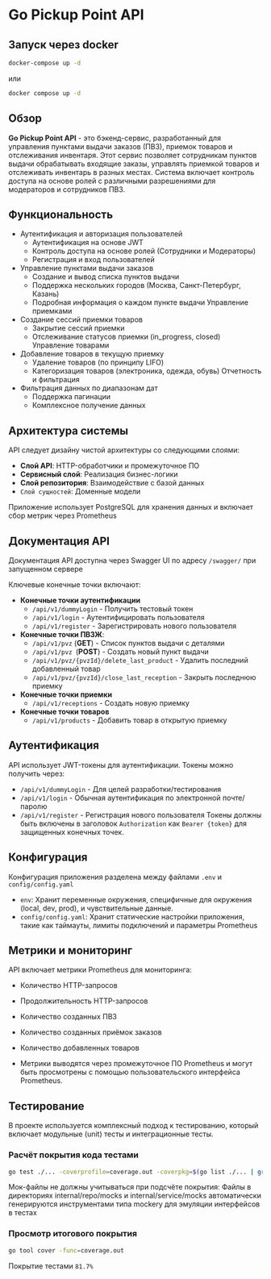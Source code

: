 # Go Pickup Point API

## Запуск через docker
```bash
docker-compose up -d
```
или
```bash
docker compose up -d
```

## Обзор
**Go Pickup Point API** - это бэкенд-сервис, разработанный для управления пунктами выдачи заказов (ПВЗ), приемок товаров и отслеживания инвентаря. Этот сервис позволяет сотрудникам пунктов выдачи обрабатывать входящие заказы, управлять приемкой товаров и отслеживать инвентарь в разных местах. Система включает контроль доступа на основе ролей с различными разрешениями для модераторов и сотрудников ПВЗ.

## Функциональность
- Аутентификация и авторизация пользователей 
  - Аутентификация на основе JWT 
  - Контроль доступа на основе ролей (Сотрудники и Модераторы)
  - Регистрация и вход пользователей
- Управление пунктами выдачи заказов 
  - Создание и вывод списка пунктов выдачи 
  - Поддержка нескольких городов (Москва, Санкт-Петербург, Казань)
  - Подробная информация о каждом пункте выдачи
    Управление приемками
- Создание сессий приемки товаров
  - Закрытие сессий приемки 
  - Отслеживание статусов приемки (in_progress, closed)
    Управление товарами
- Добавление товаров в текущую приемку 
  - Удаление товаров (по принципу LIFO)
  - Категоризация товаров (электроника, одежда, обувь)
    Отчетность и фильтрация
- Фильтрация данных по диапазонам дат 
  - Поддержка пагинации 
  - Комплексное получение данных

## Архитектура системы
API следует дизайну чистой архитектуры со следующими слоями:
- **Слой API**: HTTP-обработчики и промежуточное ПО
- **Сервисный слой**: Реализация бизнес-логики 
- **Слой репозитория**: Взаимодействие с базой данных
- `Слой сущностей`: Доменные модели

Приложение использует PostgreSQL для хранения данных и включает сбор метрик через Prometheus

## Документация API
Документация API доступна через Swagger UI по адресу `/swagger/` при запущенном сервере

Ключевые конечные точки включают:
- **Конечные точки аутентификации**
  - `/api/v1/dummyLogin` - Получить тестовый токен 
  - `/api/v1/login` - Аутентифицировать пользователя 
  - `/api/v1/register` - Зарегистрировать нового пользователя
- **Конечные точки ПВЗЖ**:
  - `/api/v1/pvz` (**GET**) - Список пунктов выдачи с деталями 
  - `/api/v1/pvz `(**POST**) - Создать новый пункт выдачи 
  - `/api/v1/pvz/{pvzId}/delete_last_product` - Удалить последний добавленный товар 
  - `/api/v1/pvz/{pvzId}/close_last_reception` - Закрыть последнюю приемку
- **Конечные точки приемки**
  - `/api/v1/receptions` - Создать новую приемку 
- **Конечные точки товаров**
  - `/api/v1/products` - Добавить товар в открытую приемку

## Аутентификация
API использует JWT-токены для аутентификации. Токены можно получить через:
- `/api/v1/dummyLogin` - Для целей разработки/тестирования 
- `/api/v1/login` - Обычная аутентификация по электронной почте/паролю 
- `/api/v1/register` - Регистрация нового пользователя
Токены должны быть включены в заголовок `Authorization` как `Bearer {token}` для защищенных конечных точек.

## Конфигурация
Конфигурация приложения разделена между файлами `.env` и `config/config.yaml`
- `env`: Хранит переменные окружения, специфичные для окружения (local, dev, prod), и чувствительные данные.
- `config/config.yaml`: Хранит статические настройки приложения, такие как таймауты, лимиты подключений и параметры Prometheus

## Метрики и мониторинг
API включает метрики Prometheus для мониторинга:
- Количество HTTP-запросов 
- Продолжительность HTTP-запросов
- Количество созданных ПВЗ
- Количество созданных приёмок заказов
- Количество добавленных товаров

- Метрики выводятся через промежуточное ПО Prometheus и могут быть просмотрены с помощью пользовательского интерфейса Prometheus.


## Тестирование
В проекте используется комплексный подход к тестированию, который включает модульные (unit) тесты и интеграционные тесты.

### Расчёт покрытия кода тестами
```bash
go test ./... -coverprofile=coverage.out -coverpkg=$(go list ./... | grep -v "/mocks/" | tr '\n' ',')
```
Мок-файлы не должны учитываться при подсчёте покрытия: Файлы в директориях internal/repo/mocks и internal/service/mocks автоматически генерируются инструментами типа mockery для эмуляции интерфейсов в тестах
### Просмотр итогового покрытия
```bash
go tool cover -func=coverage.out
```
Покрытие тестами `81.7%`